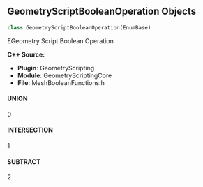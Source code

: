 ## GeometryScriptBooleanOperation Objects

```python
class GeometryScriptBooleanOperation(EnumBase)
```

EGeometry Script Boolean Operation

**C++ Source:**

- **Plugin**: GeometryScripting
- **Module**: GeometryScriptingCore
- **File**: MeshBooleanFunctions.h

<a id="unreal.GeometryScriptBooleanOperation.UNION"></a>

#### UNION

0

<a id="unreal.GeometryScriptBooleanOperation.INTERSECTION"></a>

#### INTERSECTION

1

<a id="unreal.GeometryScriptBooleanOperation.SUBTRACT"></a>

#### SUBTRACT

2

<a id="unreal.GeometryScriptMeshDifferenceReason"></a>